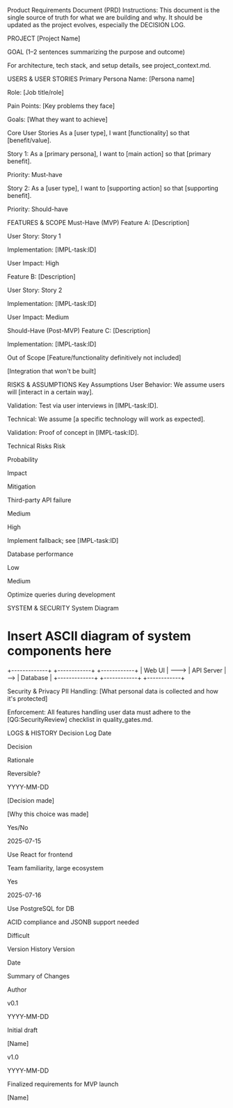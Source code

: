 Product Requirements Document (PRD)
Instructions: This document is the single source of truth for what we are building and why.
It should be updated as the project evolves, especially the DECISION LOG.

PROJECT
[Project Name]

GOAL
(1–2 sentences summarizing the purpose and outcome)

For architecture, tech stack, and setup details, see project_context.md.

USERS & USER STORIES
Primary Persona
Name: [Persona name]

Role: [Job title/role]

Pain Points: [Key problems they face]

Goals: [What they want to achieve]

Core User Stories
As a [user type], I want [functionality] so that [benefit/value].

Story 1: As a [primary persona], I want to [main action] so that [primary benefit].

Priority: Must-have

Story 2: As a [user type], I want to [supporting action] so that [supporting benefit].

Priority: Should-have

FEATURES & SCOPE
Must-Have (MVP)
Feature A: [Description]

User Story: Story 1

Implementation: [IMPL-task:ID]

User Impact: High

Feature B: [Description]

User Story: Story 2

Implementation: [IMPL-task:ID]

User Impact: Medium

Should-Have (Post-MVP)
Feature C: [Description]

Implementation: [IMPL-task:ID]

Out of Scope
[Feature/functionality definitively not included]

[Integration that won't be built]

RISKS & ASSUMPTIONS
Key Assumptions
User Behavior: We assume users will [interact in a certain way].

Validation: Test via user interviews in [IMPL-task:ID].

Technical: We assume [a specific technology will work as expected].

Validation: Proof of concept in [IMPL-task:ID].

Technical Risks
Risk

Probability

Impact

Mitigation

Third-party API failure

Medium

High

Implement fallback; see [IMPL-task:ID]

Database performance

Low

Medium

Optimize queries during development

SYSTEM & SECURITY
System Diagram

# Insert ASCII diagram of system components here

+-------------+      +------------+     +------------+
| Web UI      | ---> | API Server | --> | Database   |
+-------------+      +------------+     +------------+

Security & Privacy
PII Handling: [What personal data is collected and how it's protected]

Enforcement: All features handling user data must adhere to the [QG:SecurityReview] checklist in
quality_gates.md.

LOGS & HISTORY
Decision Log
Date

Decision

Rationale

Reversible?

YYYY-MM-DD

[Decision made]

[Why this choice was made]

Yes/No

2025-07-15

Use React for frontend

Team familiarity, large ecosystem

Yes

2025-07-16

Use PostgreSQL for DB

ACID compliance and JSONB support needed

Difficult

Version History
Version

Date

Summary of Changes

Author

v0.1

YYYY-MM-DD

Initial draft

[Name]

v1.0

YYYY-MM-DD

Finalized requirements for MVP launch

[Name]
